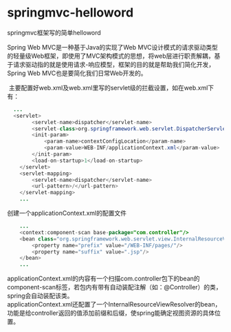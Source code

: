 # springmvc-helloword
springmvc框架写的简单helloword

  Spring Web MVC是一种基于Java的实现了Web MVC设计模式的请求驱动类型的轻量级Web框架，即使用了MVC架构模式的思想，将web层进行职责解耦，基于请求驱动指的就是使用请求-响应模型，框架的目的就是帮助我们简化开发，Spring Web MVC也是要简化我们日常Web开发的。
  
  主要配置好web.xml及web.xml里写的servlet级的拦截设置，如在web.xml下有：
``` java
  ...
  <servlet>
        <servlet-name>dispatcher</servlet-name>
        <servlet-class>org.springframework.web.servlet.DispatcherServlet</servlet-class>
        <init-param>
            <param-name>contextConfigLocation</param-name>
            <param-value>WEB-INF/applicationContext.xml</param-value>
        </init-param>
        <load-on-startup>1</load-on-startup>
    </servlet>
    <servlet-mapping>
        <servlet-name>dispatcher</servlet-name>
        <url-pattern>/</url-pattern>
    </servlet-mapping>
    ...
```
创建一个applicationContext.xml的配置文件
```java
    ...
    <context:component-scan base-package="com.controller"/>
    <bean class="org.springframework.web.servlet.view.InternalResourceViewResolver">
        <property name="prefix" value="/WEB-INF/pages/"/>
        <property name="suffix" value=".jsp"/>
    </bean>
    ...
```
applicationContext.xml的内容有一个扫描com.controller包下的bean的component-scan标签，若包内有带有自动装配注解（如：@Controller）的类，spring会自动装配该类。<br>
applicationContext.xml还配置了一个InternalResourceViewResolver的bean，功能是给controller返回的值添加前缀和后缀，使spring能确定视图资源的具体位置。
<br>


